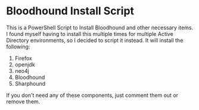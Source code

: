 # Bloodhound Install Script
This is a PowerShell Script to Install Bloodhound and other necessary items. I found myself having to install this multiple times for multiple Active Directory environments, so I decided to script it instead. It will install the following:

1. Firefox
2. openjdk
3. neo4j
4. Bloodhound
5. Sharphound

If you don't need any of these components, just comment them out or remove them.
